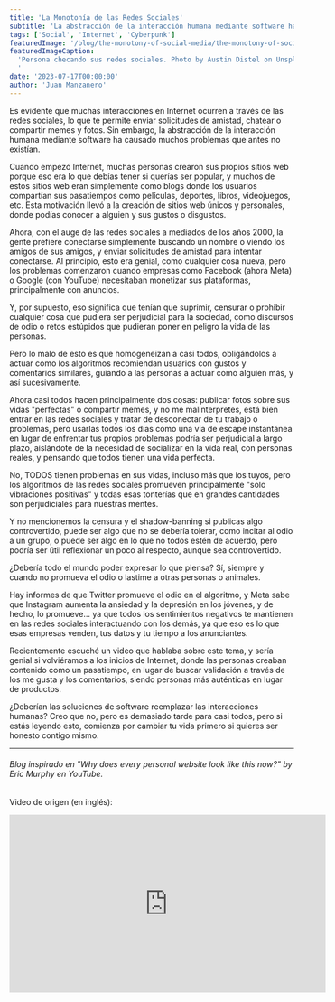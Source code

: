 ```yaml
---
title: 'La Monotonía de las Redes Sociales'
subtitle: 'La abstracción de la interacción humana mediante software ha causado muchos problemas que antes no existían.'
tags: ['Social', 'Internet', 'Cyberpunk']
featuredImage: '/blog/the-monotony-of-social-media/the-monotony-of-social-media-banner.jpg'
featuredImageCaption:
  'Persona checando sus redes sociales. Photo by Austin Distel on Unsplash
  '
date: '2023-07-17T00:00:00'
author: 'Juan Manzanero'
---
```


Es evidente que muchas interacciones en Internet ocurren a través de las redes sociales, lo que te permite enviar solicitudes de amistad, chatear o compartir memes y fotos. Sin embargo, la abstracción de la interacción humana mediante software ha causado muchos problemas que antes no existían.

Cuando empezó Internet, muchas personas crearon sus propios sitios web porque eso era lo que debías tener si querías ser popular, y muchos de estos sitios web eran simplemente como blogs donde los usuarios compartían sus pasatiempos como películas, deportes, libros, videojuegos, etc. Esta motivación llevó a la creación de sitios web únicos y personales, donde podías conocer a alguien y sus gustos o disgustos.

Ahora, con el auge de las redes sociales a mediados de los años 2000, la gente prefiere conectarse simplemente buscando un nombre o viendo los amigos de sus amigos, y enviar solicitudes de amistad para intentar conectarse. Al principio, esto era genial, como cualquier cosa nueva, pero los problemas comenzaron cuando empresas como Facebook (ahora Meta) o Google (con YouTube) necesitaban monetizar sus plataformas, principalmente con anuncios.

Y, por supuesto, eso significa que tenían que suprimir, censurar o prohibir cualquier cosa que pudiera ser perjudicial para la sociedad, como discursos de odio o retos estúpidos que pudieran poner en peligro la vida de las personas.

Pero lo malo de esto es que homogeneizan a casi todos, obligándolos a actuar como los algoritmos recomiendan usuarios con gustos y comentarios similares, guiando a las personas a actuar como alguien más, y así sucesivamente.

Ahora casi todos hacen principalmente dos cosas: publicar fotos sobre sus vidas "perfectas" o compartir memes, y no me malinterpretes, está bien entrar en las redes sociales y tratar de desconectar de tu trabajo o problemas, pero usarlas todos los días como una vía de escape instantánea en lugar de enfrentar tus propios problemas podría ser perjudicial a largo plazo, aislándote de la necesidad de socializar en la vida real, con personas reales, y pensando que todos tienen una vida perfecta.

No, TODOS tienen problemas en sus vidas, incluso más que los tuyos, pero los algoritmos de las redes sociales promueven principalmente "solo vibraciones positivas" y todas esas tonterías que en grandes cantidades son perjudiciales para nuestras mentes.

Y no mencionemos la censura y el shadow-banning si publicas algo controvertido, puede ser algo que no se debería tolerar, como incitar al odio a un grupo, o puede ser algo en lo que no todos estén de acuerdo, pero podría ser útil reflexionar un poco al respecto, aunque sea controvertido.

¿Debería todo el mundo poder expresar lo que piensa? Sí, siempre y cuando no promueva el odio o lastime a otras personas o animales.

Hay informes de que Twitter promueve el odio en el algoritmo, y Meta sabe que Instagram aumenta la ansiedad y la depresión en los jóvenes, y de hecho, lo promueve... ya que todos los sentimientos negativos te mantienen en las redes sociales interactuando con los demás, ya que eso es lo que esas empresas venden, tus datos y tu tiempo a los anunciantes.

Recientemente escuché un video que hablaba sobre este tema, y sería genial si volviéramos a los inicios de Internet, donde las personas creaban contenido como un pasatiempo, en lugar de buscar validación a través de los me gusta y los comentarios, siendo personas más auténticas en lugar de productos.

¿Deberían las soluciones de software reemplazar las interacciones humanas? Creo que no, pero es demasiado tarde para casi todos, pero si estás leyendo esto, comienza por cambiar tu vida primero si quieres ser honesto contigo mismo.

---

###### Blog inspirado en "Why does every personal website look like this now?" by Eric Murphy en YouTube.

Video de origen (en inglés):

<iframe width="560" height="315" src="https://www.youtube-nocookie.com/embed/_x6SCSz7g5I" title="YouTube video player" frameborder="0" allow="accelerometer; autoplay; clipboard-write; encrypted-media; gyroscope; picture-in-picture; web-share" allowfullscreen />
